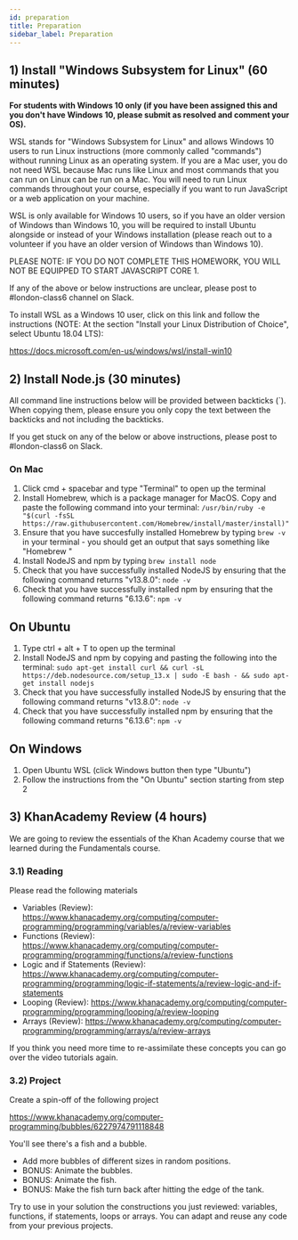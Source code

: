 ```yaml
---
id: preparation
title: Preparation
sidebar_label: Preparation
---
```


## 1) Install "Windows Subsystem for Linux" (60 minutes)

**For students with Windows 10 only (if you have been assigned this and you don't have Windows 10, please submit as resolved and comment your OS).**

WSL stands for "Windows Subsystem for Linux" and allows Windows 10 users to run Linux instructions (more commonly called "commands") without running Linux as an operating system. If you are a Mac user, you do not need WSL because Mac runs like Linux and most commands that you can run on Linux can be run on a Mac. You will need to run Linux commands throughout your course, especially if you want to run JavaScript or a web application on your machine.

WSL is only available for Windows 10 users, so if you have an older version of Windows than Windows 10, you will be required to install Ubuntu alongside or instead of your Windows installation (please reach out to a volunteer if you have an older version of Windows than Windows 10).

PLEASE NOTE: IF YOU DO NOT COMPLETE THIS HOMEWORK, YOU WILL NOT BE EQUIPPED TO START JAVASCRIPT CORE 1.

If any of the above or below instructions are unclear, please post to #london-class6 channel on Slack.

To install WSL as a Windows 10 user, click on this link and follow the instructions (NOTE: At the section "Install your Linux Distribution of Choice", select Ubuntu 18.04 LTS):

https://docs.microsoft.com/en-us/windows/wsl/install-win10

## 2) Install Node.js (30 minutes)

All command line instructions below will be provided between backticks (`). When copying them, please ensure you only copy the text between the backticks and not including the backticks.

If you get stuck on any of the below or above instructions, please post to #london-class6 on Slack.

### On Mac

1. Click cmd + spacebar and type "Terminal" to open up the terminal
2. Install Homebrew, which is a package manager for MacOS. Copy and paste the following command into your terminal: `/usr/bin/ruby -e "$(curl -fsSL https://raw.githubusercontent.com/Homebrew/install/master/install)"`
3. Ensure that you have succesfully installed Homebrew by typing `brew -v` in your terminal - you should get an output that says something like "Homebrew <version number>"
4. Install NodeJS and npm by typing `brew install node`
5. Check that you have successfully installed NodeJS by ensuring that the following command returns "v13.8.0": `node -v`
6. Check that you have successfully installed npm by ensuring that the following command returns "6.13.6": `npm -v`

## On Ubuntu

1. Type ctrl + alt + T to open up the terminal
2. Install NodeJS and npm by copying and pasting the following into the terminal: `sudo apt-get install curl && curl -sL https://deb.nodesource.com/setup_13.x | sudo -E bash - && sudo apt-get install nodejs`
3. Check that you have successfully installed NodeJS by ensuring that the following command returns "v13.8.0": `node -v`
4. Check that you have successfully installed npm by ensuring that the following command returns "6.13.6": `npm -v`

## On Windows

1. Open Ubuntu WSL (click Windows button then type "Ubuntu")
2. Follow the instructions from the "On Ubuntu" section starting from step 2

## 3) KhanAcademy Review (4 hours)

We are going to review the essentials of the Khan Academy course that we learned during the Fundamentals course.

### 3.1) Reading

Please read the following materials

- Variables (Review): https://www.khanacademy.org/computing/computer-programming/programming/variables/a/review-variables
- Functions (Review): https://www.khanacademy.org/computing/computer-programming/programming/functions/a/review-functions
- Logic and if Statements (Review): https://www.khanacademy.org/computing/computer-programming/programming/logic-if-statements/a/review-logic-and-if-statements
- Looping (Review): https://www.khanacademy.org/computing/computer-programming/programming/looping/a/review-looping
- Arrays (Review): https://www.khanacademy.org/computing/computer-programming/programming/arrays/a/review-arrays

If you think you need more time to re-assimilate these concepts you can go over the video tutorials again.

### 3.2) Project

Create a spin-off of the following project

https://www.khanacademy.org/computer-programming/bubbles/6227974791118848

You'll see there's a fish and a bubble.

- Add more bubbles of different sizes in random positions.
- BONUS: Animate the bubbles.
- BONUS: Animate the fish.
- BONUS: Make the fish turn back after hitting the edge of the tank.

Try to use in your solution the constructions you just reviewed: variables, functions, if statements, loops or arrays. You can adapt and reuse any code from your previous projects.
